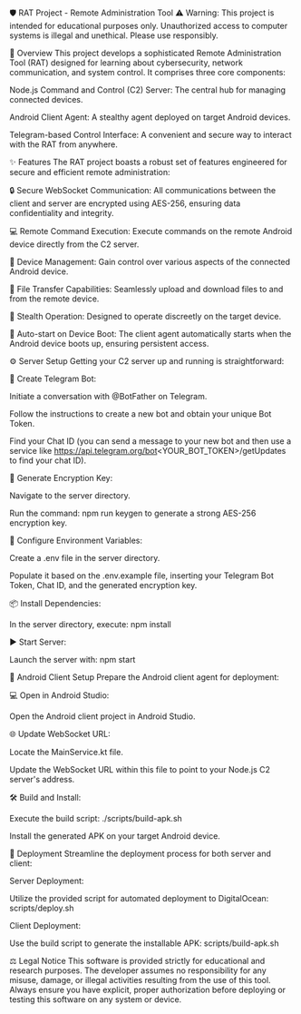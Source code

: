 🛡️ RAT Project - Remote Administration Tool
⚠️ Warning: This project is intended for educational purposes only. Unauthorized access to computer systems is illegal and unethical. Please use responsibly.

📖 Overview
This project develops a sophisticated Remote Administration Tool (RAT) designed for learning about cybersecurity, network communication, and system control. It comprises three core components:

Node.js Command and Control (C2) Server: The central hub for managing connected devices.

Android Client Agent: A stealthy agent deployed on target Android devices.

Telegram-based Control Interface: A convenient and secure way to interact with the RAT from anywhere.

✨ Features
The RAT project boasts a robust set of features engineered for secure and efficient remote administration:

🔒 Secure WebSocket Communication: All communications between the client and server are encrypted using AES-256, ensuring data confidentiality and integrity.

💻 Remote Command Execution: Execute commands on the remote Android device directly from the C2 server.

📱 Device Management: Gain control over various aspects of the connected Android device.

📂 File Transfer Capabilities: Seamlessly upload and download files to and from the remote device.

👻 Stealth Operation: Designed to operate discreetly on the target device.

🚀 Auto-start on Device Boot: The client agent automatically starts when the Android device boots up, ensuring persistent access.

⚙️ Server Setup
Getting your C2 server up and running is straightforward:

🤖 Create Telegram Bot:

Initiate a conversation with @BotFather on Telegram.

Follow the instructions to create a new bot and obtain your unique Bot Token.

Find your Chat ID (you can send a message to your new bot and then use a service like https://api.telegram.org/bot<YOUR_BOT_TOKEN>/getUpdates to find your chat ID).

🔑 Generate Encryption Key:

Navigate to the server directory.

Run the command: npm run keygen to generate a strong AES-256 encryption key.

📝 Configure Environment Variables:

Create a .env file in the server directory.

Populate it based on the .env.example file, inserting your Telegram Bot Token, Chat ID, and the generated encryption key.

📦 Install Dependencies:

In the server directory, execute: npm install

▶️ Start Server:

Launch the server with: npm start

🤖 Android Client Setup
Prepare the Android client agent for deployment:

💻 Open in Android Studio:

Open the Android client project in Android Studio.

🌐 Update WebSocket URL:

Locate the MainService.kt file.

Update the WebSocket URL within this file to point to your Node.js C2 server's address.

🛠️ Build and Install:

Execute the build script: ./scripts/build-apk.sh

Install the generated APK on your target Android device.

🚀 Deployment
Streamline the deployment process for both server and client:

Server Deployment:

Utilize the provided script for automated deployment to DigitalOcean: scripts/deploy.sh

Client Deployment:

Use the build script to generate the installable APK: scripts/build-apk.sh

⚖️ Legal Notice
This software is provided strictly for educational and research purposes. The developer assumes no responsibility for any misuse, damage, or illegal activities resulting from the use of this tool. Always ensure you have explicit, proper authorization before deploying or testing this software on any system or device.
